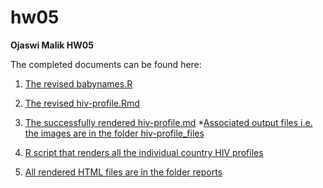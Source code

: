 # hw05

**Ojaswi Malik HW05**

The completed documents can be found here:

1. [The revised babynames.R](babynames.R)

2. [The revised hiv-profile.Rmd](hiv-profile.Rmd)

3. [The successfully rendered hiv-profile.md](hiv-profile.md)
    *[Associated output files i.e. the images are in the folder hiv-profile_files](hiv_profile_files)

4. [R script that renders all the individual country HIV profiles](rendering_hiv.R)

5. [All rendered HTML files are in the folder reports](reports)